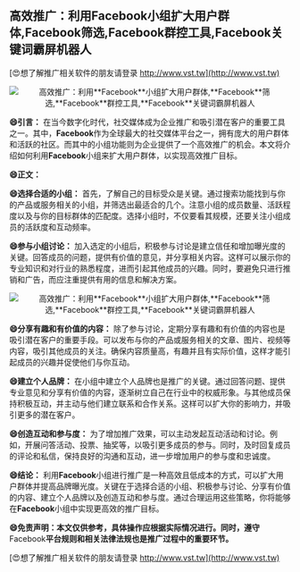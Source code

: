 ## **高效推广：利用**Facebook**小组扩大用户群体,**Facebook**筛选,**Facebook**群控工具,**Facebook**关键词霸屏机器人**

[😍想了解推广相关软件的朋友请登录 http://www.vst.tw](http://www.vst.tw)

 <center><img src="https://vst.tw/MP4/tuiguang/png/3.png" alt="高效推广：利用**Facebook**小组扩大用户群体,**Facebook**筛选,**Facebook**群控工具,**Facebook**关键词霸屏机器人"></center>

**😄引言：**
在当今数字化时代，社交媒体成为企业推广和吸引潜在客户的重要工具之一。其中，**Facebook**作为全球最大的社交媒体平台之一，拥有庞大的用户群体和活跃的社区。而其中的小组功能则为企业提供了一个高效推广的机会。本文将介绍如何利用**Facebook**小组来扩大用户群体，以实现高效推广目标。

**😄正文：**

**😄选择合适的小组：**
首先，了解自己的目标受众是关键。通过搜索功能找到与你的产品或服务相关的小组，并筛选出最适合的几个。注意小组的成员数量、活跃程度以及与你的目标群体的匹配度。选择小组时，不仅要看其规模，还要关注小组成员的活跃度和互动频率。

**😄参与小组讨论：**
加入选定的小组后，积极参与讨论是建立信任和增加曝光度的关键。回答成员的问题，提供有价值的意见，并分享相关内容。这样可以展示你的专业知识和对行业的熟悉程度，进而引起其他成员的兴趣。同时，要避免只进行推销和广告，而应注重提供有用的信息和解决方案。

 <center><img src="https://vst.tw/MP4/tuiguang/png/7.png" alt="高效推广：利用**Facebook**小组扩大用户群体,**Facebook**筛选,**Facebook**群控工具,**Facebook**关键词霸屏机器人"></center>

**😄分享有趣和有价值的内容：**
除了参与讨论，定期分享有趣和有价值的内容也是吸引潜在客户的重要手段。可以发布与你的产品或服务相关的文章、图片、视频等内容，吸引其他成员的关注。确保内容质量高，有趣并且有实际价值，这样才能引起成员的兴趣并促使他们与你互动。

**😄建立个人品牌：**
在小组中建立个人品牌也是推广的关键。通过回答问题、提供专业意见和分享有价值的内容，逐渐树立自己在行业中的权威形象。与其他成员保持积极互动，并主动与他们建立联系和合作关系。这样可以扩大你的影响力，并吸引更多的潜在客户。

**😄创造互动和参与度：**
为了增加推广效果，可以主动发起互动活动和讨论。例如，开展问答活动、投票、抽奖等，以吸引更多成员的参与。同时，及时回复成员的评论和私信，保持良好的沟通和互动，进一步增加用户的参与度和忠诚度。

**😄结论：**
利用**Facebook**小组进行推广是一种高效且低成本的方式，可以扩大用户群体并提高品牌曝光度。关键在于选择合适的小组、积极参与讨论、分享有价值的内容、建立个人品牌以及创造互动和参与度。通过合理运用这些策略，你将能够在**Facebook**小组中实现更高效的推广目标。

**😄免责声明：本文仅供参考，具体操作应根据实际情况进行。同时，遵守**Facebook**平台规则和相关法律法规也是推广过程中的重要环节。**

[😍想了解推广相关软件的朋友请登录 http://www.vst.tw](http://www.vst.tw)



